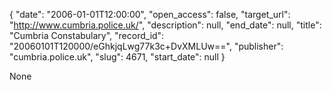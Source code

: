 {
  "date": "2006-01-01T12:00:00", 
  "open_access": false, 
  "target_url": "http://www.cumbria.police.uk/", 
  "description": null, 
  "end_date": null, 
  "title": "Cumbria Constabulary", 
  "record_id": "20060101T120000/eGhkjqLwg77k3c+DvXMLUw==", 
  "publisher": "cumbria.police.uk", 
  "slug": 4671, 
  "start_date": null
}

None